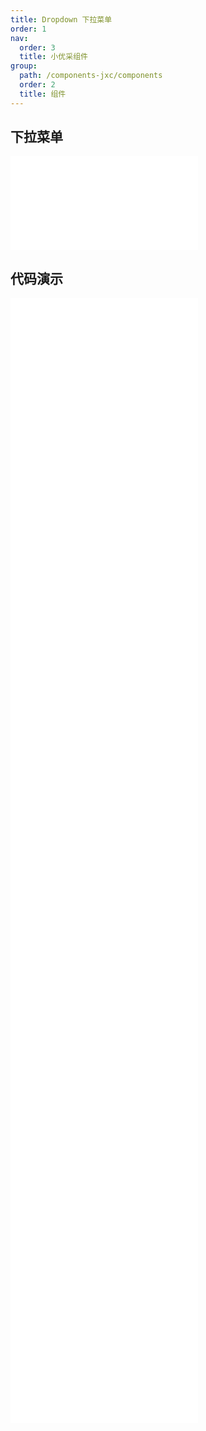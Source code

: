 ```yaml
---
title: Dropdown 下拉菜单
order: 1
nav:
  order: 3
  title: 小优采组件
group:
  path: /components-jxc/components
  order: 2
  title: 组件
---
```


## 下拉菜单

<div>
<embed src="@docs-common/dropdown/index.md"></embed>
</div>
        
## 代码演示

<Row gutter=8>

  <Col span=12>
    
  <div class="code-box"><embed src="@abiz-rc-jxc/dropdown/demo/basic-dropdown-jxc.md"></embed></div>
          
  <div class="code-box"><embed src="@abiz-rc-jxc/dropdown/demo/item-dropdown-jxc.md"></embed></div>
          
  <div class="code-box"><embed src="@abiz-rc-jxc/dropdown/demo/trigger-dropdown-jxc.md"></embed></div>
          
  <div class="code-box"><embed src="@abiz-rc-jxc/dropdown/demo/dropdown-button-dropdown-jxc.md"></embed></div>
          
  <div class="code-box"><embed src="@abiz-rc-jxc/dropdown/demo/overlay-visible-dropdown-jxc.md"></embed></div>
          
  <div class="code-box"><embed src="@abiz-rc-jxc/dropdown/demo/menu-full-dropdown-jxc.md"></embed></div>
          
  </Col>
          
  <Col span=12>
    
  <div class="code-box"><embed src="@abiz-rc-jxc/dropdown/demo/placement-dropdown-jxc.md"></embed></div>
          
  <div class="code-box"><embed src="@abiz-rc-jxc/dropdown/demo/arrow-dropdown-jxc.md"></embed></div>
          
  <div class="code-box"><embed src="@abiz-rc-jxc/dropdown/demo/event-dropdown-jxc.md"></embed></div>
          
  <div class="code-box"><embed src="@abiz-rc-jxc/dropdown/demo/sub-menu-dropdown-jxc.md"></embed></div>
          
  <div class="code-box"><embed src="@abiz-rc-jxc/dropdown/demo/context-menu-dropdown-jxc.md"></embed></div>
          
  </Col>
          
</Row>
        
<div><embed src="@docs-common/dropdown/index-api.md"></embed><div>
        